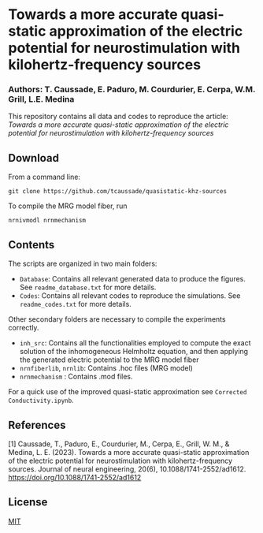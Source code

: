 # Towards a more accurate quasi-static approximation of the electric potential for neurostimulation with kilohertz-frequency sources

### Authors: T. Caussade, E. Paduro, M. Courdurier, E. Cerpa, W.M. Grill, L.E. Medina

This repository contains all data and codes to reproduce the article: *Towards a more accurate quasi-static approximation of the electric potential for neurostimulation with kilohertz-frequency sources*

## Download

From a command line:
```
git clone https://github.com/tcaussade/quasistatic-khz-sources
```

To compile the MRG model fiber, run
```
nrnivmodl nrnmechanism
```

## Contents
The scripts are organized in two main folders:

* `Database`: Contains all relevant generated data to produce the figures. See `readme_database.txt` for more details.
* `Codes`: Contains all relevant codes to reproduce the simulations. See `readme_codes.txt` for more details.

Other secondary folders are necessary to compile the experiments correctly.
* `inh_src`: Contains all the functionalities employed to compute the exact solution of the inhomogeneous Helmholtz equation, and then applying the generated electric potential to the MRG model fiber
* `nrnfiberlib`, `nrnlib`: Contains .hoc files (MRG model)
* `nrnmechanism` : Contains .mod files.

For a quick use of the improved quasi-static approximation see `Corrected Conductivity.ipynb`.


## References

[1] Caussade, T., Paduro, E., Courdurier, M., Cerpa, E., Grill, W. M., & Medina, L. E. (2023). Towards a more accurate quasi-static approximation of the electric potential for neurostimulation with kilohertz-frequency sources. Journal of neural engineering, 20(6), 10.1088/1741-2552/ad1612. https://doi.org/10.1088/1741-2552/ad1612

## License

[MIT](LICENSE)
